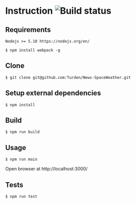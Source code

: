 # Instruction ![Build status](https://travis-ci.org/Turden/News-SpaceWeather.svg?branch=master)

## Requirements

```
Nodejs >= 5.10 https://nodejs.org/en/
```

```
$ npm install webpack -g
```

## Clone

```
$ git clone git@github.com:Turden/News-SpaceWeather.git
```

## Setup external dependencies

```
$ npm install
```

## Build

```
$ npm run build
```

## Usage

```
$ npm run main
```
Open browser at http://localhost:3000/

## Tests

```
$ npm run test
```
